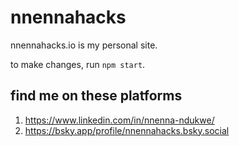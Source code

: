 # nnennahacks

nnennahacks.io is my personal site.

to make changes, run `npm start`.

## find me on these platforms

1. https://www.linkedin.com/in/nnenna-ndukwe/
2. https://bsky.app/profile/nnennahacks.bsky.social
